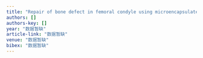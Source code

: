 ```yaml
---
title: "Repair of bone defect in femoral condyle using microencapsulated chitosan, nanohydroxyapatite/collagen and poly (L‐lactide)‐based microsphere‐scaffold delivery system"
authors: []
authors-key: []
year: "数据暂缺"
article-link: "数据暂缺"
venue: "数据暂缺"
bibex: "数据暂缺"
---
```

